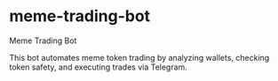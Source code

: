 # meme-trading-bot

Meme Trading Bot

This bot automates meme token trading by analyzing wallets, checking token safety, and executing trades via Telegram.
